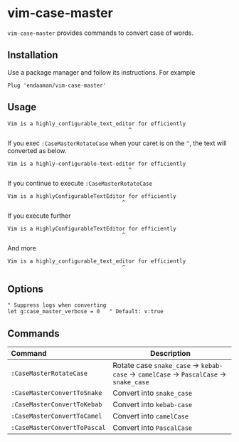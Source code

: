 # vim-case-master

`vim-case-master` provides commands to convert case of words.

## Installation

Use a package manager and follow its instructions. For example

```
Plug 'endaaman/vim-case-master'
```

## Usage

```
Vim is a highly_configurable_text_editor for efficiently
                                      ^
```

If you exec `:CaseMasterRotateCase` when your caret is on the `^`, the text will converted as below.

```
Vim is a highly-configurable-text-editor for efficiently
                                      ^
```

If you continue to execute `:CaseMasterRotateCase`

```
Vim is a highlyConfigurableTextEditor for efficiently
                                    ^
```

If you execute further

```
Vim is a HighlyConfigurableTextEditor for efficiently
                                    ^
```

And more

```
Vim is a highly_configurable_text_editor for efficiently
                                    ^
```

## Options

```vim
" Suppress logs when converting
let g:case_master_verbose = 0   " Default: v:true
```

## Commands

| Command | Description |
|:---|---|
| `:CaseMasterRotateCase` | Rotate case `snake_case` → `kebab-case` → `camelCase` → `PascalCase` → `snake_case` |
| `:CaseMasterConvertToSnake` | Convert into `snake_case` |
| `:CaseMasterConvertToKebab` | Convert into `kebab-case` |
| `:CaseMasterConvertToCamel` | Convert into `camelCase` |
| `:CaseMasterConvertToPascal` | Convert into `PascalCase` |
